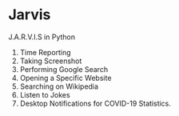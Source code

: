 # Jarvis
J.A.R.V.I.S in Python 
1. Time Reporting
2. Taking Screenshot
3. Performing Google Search
4. Opening a Specific Website
5. Searching on Wikipedia
6. Listen to Jokes
7. Desktop Notifications for COVID-19 Statistics.
